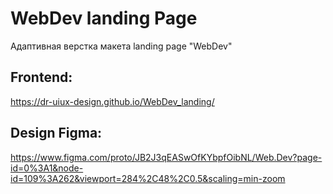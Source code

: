 # WebDev landing Page

Адаптивная верстка макета landing page "WebDev"

## Frontend:

https://dr-uiux-design.github.io/WebDev_landing/

## Design Figma:

https://www.figma.com/proto/JB2J3qEASwOfKYbpfOibNL/Web.Dev?page-id=0%3A1&node-id=109%3A262&viewport=284%2C48%2C0.5&scaling=min-zoom
